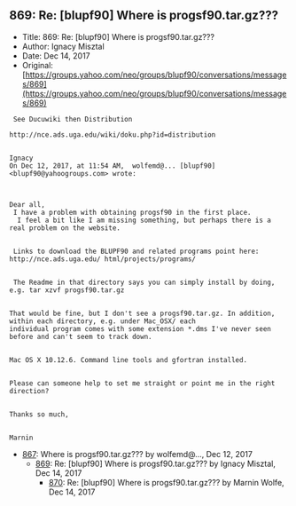 ## 869: Re: [blupf90] Where is progsf90.tar.gz???

- Title: 869: Re: [blupf90] Where is progsf90.tar.gz???
- Author: Ignacy Misztal
- Date: Dec 14, 2017
- Original: [https://groups.yahoo.com/neo/groups/blupf90/conversations/messages/869](https://groups.yahoo.com/neo/groups/blupf90/conversations/messages/869)

```
 See Ducuwiki then Distribution

http://nce.ads.uga.edu/wiki/doku.php?id=distribution


Ignacy
On Dec 12, 2017, at 11:54 AM,  wolfemd@... [blupf90] <blupf90@yahoogroups.com> wrote:



Dear all,
 I have a problem with obtaining progsf90 in the first place. 
  I feel a bit like I am missing something, but perhaps there is a real problem on the website. 


 Links to download the BLUPF90 and related programs point here: http://nce.ads.uga.edu/ html/projects/programs/


 The Readme in that directory says you can simply install by doing, e.g. tar xzvf progsf90.tar.gz

 
That would be fine, but I don't see a progsf90.tar.gz. In addition, within each directory, e.g. under Mac_OSX/ each
individual program comes with some extension *.dms I've never seen before and can't seem to track down. 

 
Mac OS X 10.12.6. Command line tools and gfortran installed. 


Please can someone help to set me straight or point me in the right direction? 

 
Thanks so much,


Marnin

```

- [867](0867.md): Where is progsf90.tar.gz??? by wolfemd@..., Dec 12, 2017
    - [869](0869.md): Re: [blupf90] Where is progsf90.tar.gz??? by Ignacy Misztal, Dec 14, 2017
        - [870](0870.md): Re: [blupf90] Where is progsf90.tar.gz??? by Marnin Wolfe, Dec 14, 2017
